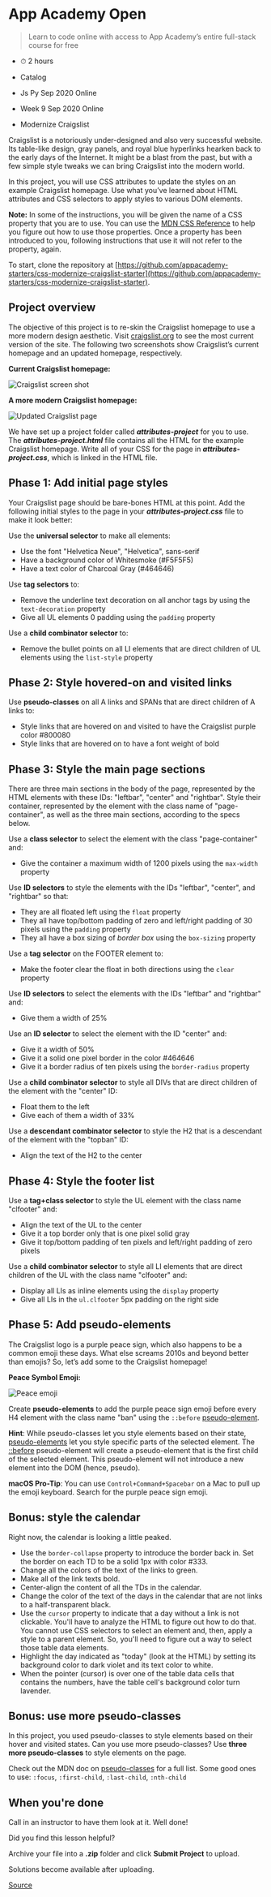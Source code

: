 # App Academy Open

> Learn to code online with access to App Academy’s entire full-stack course for free

*   ⏱ 2 hours
    

*   Catalog
*   Js Py Sep 2020 Online
*   Week 9 Sep 2020 Online
*   Modernize Craigslist

Craigslist is a notoriously under-designed and also very successful website. Its table-like design, gray panels, and royal blue hyperlinks hearken back to the early days of the Internet. It might be a blast from the past, but with a few simple style tweaks we can bring Craigslist into the modern world.

In this project, you will use CSS attributes to update the styles on an example Craigslist homepage. Use what you’ve learned about HTML attributes and CSS selectors to apply styles to various DOM elements.

**Note:** In some of the instructions, you will be given the name of a CSS property that you are to use. You can use the [MDN CSS Reference](https://developer.mozilla.org/en-US/docs/Web/CSS) to help you figure out how to use those properties. Once a property has been introduced to you, following instructions that use it will not refer to the property, again.

To start, clone the repository at [https://github.com/appacademy-starters/css-modernize-craigslist-starter](https://github.com/appacademy-starters/css-modernize-craigslist-starter).

Project overview
----------------

The objective of this project is to re-skin the Craigslist homepage to use a more modern design aesthetic. Visit [craigslist.org](https://craigslist.org/) to see the most current version of the site. The following two screenshots show Craigslist’s current homepage and an updated homepage, respectively.

**Current Craigslist homepage:**

![Craigslist screen shot](https://appacademy-open-assets.s3-us-west-1.amazonaws.com/Module-Responsive-Design/attributes/assets/craigslist-homepage-example.png)

**A more modern Craigslist homepage:**

![Updated Craigslist page](https://appacademy-open-assets.s3-us-west-1.amazonaws.com/Module-Responsive-Design/attributes/assets/craigslist-homepage-updated.png)

We have set up a project folder called _**attributes-project**_ for you to use. The _**attributes-project.html**_ file contains all the HTML for the example Craigslist homepage. Write all of your CSS for the page in _**attributes-project.css**_, which is linked in the HTML file.

Phase 1: Add initial page styles
--------------------------------

Your Craigslist page should be bare-bones HTML at this point. Add the following initial styles to the page in your _**attributes-project.css**_ file to make it look better:

Use the **universal selector** to make all elements:

*   Use the font "Helvetica Neue", "Helvetica", sans-serif
*   Have a background color of Whitesmoke (#F5F5F5)
*   Have a text color of Charcoal Gray (#464646)

Use **tag selectors** to:

*   Remove the underline text decoration on all anchor tags by using the `text-decoration` property
*   Give all UL elements 0 padding using the `padding` property

Use a **child combinator selector** to:

*   Remove the bullet points on all LI elements that are direct children of UL elements using the `list-style` property

Phase 2: Style hovered-on and visited links
-------------------------------------------

Use **pseudo-classes** on all A links and SPANs that are direct children of A links to:

*   Style links that are hovered on and visited to have the Craigslist purple color #800080
*   Style links that are hovered on to have a font weight of bold

Phase 3: Style the main page sections
-------------------------------------

There are three main sections in the body of the page, represented by the HTML elements with these IDs: "leftbar", "center" and "rightbar". Style their container, represented by the element with the class name of "page-container", as well as the three main sections, according to the specs below.

Use a **class selector** to select the element with the class "page-container" and:

*   Give the container a maximum width of 1200 pixels using the `max-width` property

Use **ID selectors** to style the elements with the IDs "leftbar", "center", and "rightbar" so that:

*   They are all floated left using the `float` property
*   They all have top/bottom padding of zero and left/right padding of 30 pixels using the `padding` property
*   They all have a box sizing of _border box_ using the `box-sizing` property

Use a **tag selector** on the FOOTER element to:

*   Make the footer clear the float in both directions using the `clear` property

Use **ID selectors** to select the elements with the IDs "leftbar" and "rightbar" and:

*   Give them a width of 25%

Use an **ID selector** to select the element with the ID "center" and:

*   Give it a width of 50%
*   Give it a solid one pixel border in the color #464646
*   Give it a border radius of ten pixels using the `border-radius` property

Use a **child combinator selector** to style all DIVs that are direct children of the element with the "center" ID:

*   Float them to the left
*   Give each of them a width of 33%

Use a **descendant combinator selector** to style the H2 that is a descendant of the element with the "topban" ID:

*   Align the text of the H2 to the center

Phase 4: Style the footer list
------------------------------

Use a **tag+class selector** to style the UL element with the class name "clfooter" and:

*   Align the text of the UL to the center
*   Give it a top border only that is one pixel solid gray
*   Give it top/bottom padding of ten pixels and left/right padding of zero pixels

Use a **child combinator selector** to style all LI elements that are direct children of the UL with the class name "clfooter" and:

*   Display all LIs as inline elements using the `display` property
*   Give all LIs in the `ul.clfooter` 5px padding on the right side

Phase 5: Add pseudo-elements
----------------------------

The Craigslist logo is a purple peace sign, which also happens to be a common emoji these days. What else screams 2010s and beyond better than emojis? So, let’s add some to the Craigslist homepage!

**Peace Symbol Emoji:**

![Peace emoji](https://appacademy-open-assets.s3-us-west-1.amazonaws.com/Module-Responsive-Design/attributes/assets/peace-symbol-emoji.png)

Create **pseudo-elements** to add the purple peace sign emoji before every H4 element with the class name "ban" using the `::before` [pseudo-element](https://developer.mozilla.org/en-US/docs/Web/CSS/Pseudo-elements).

**Hint**: While pseudo-classes let you style elements based on their state, [pseudo-elements](https://developer.mozilla.org/en-US/docs/Web/CSS/Pseudo-elements) let you style specific parts of the selected element. The [::before](https://developer.mozilla.org/en-US/docs/Web/CSS/::before) pseudo-element will create a pseudo-element that is the first child of the selected element. This pseudo-element will not introduce a new element into the DOM (hence, pseudo).

**macOS Pro-Tip**: You can use `Control+Command+Spacebar` on a Mac to pull up the emoji keyboard. Search for the purple peace sign emoji.

Bonus: style the calendar
-------------------------

Right now, the calendar is looking a little peaked.

*   Use the `border-collapse` property to introduce the border back in. Set the border on each TD to be a solid 1px with color #333.
*   Change all the colors of the text of the links to green.
*   Make all of the link texts bold.
*   Center-align the content of all the TDs in the calendar.
*   Change the color of the text of the days in the calendar that are not links to a half-transparent black.
*   Use the `cursor` property to indicate that a day without a link is not clickable. You'll have to analyze the HTML to figure out how to do that. You cannot use CSS selectors to select an element and, then, apply a style to a parent element. So, you'll need to figure out a way to select those table data elements.
*   Highlight the day indicated as "today" (look at the HTML) by setting its background color to dark violet and its text color to white.
*   When the pointer (cursor) is over one of the table data cells that contains the numbers, have the table cell's background color turn lavender.

Bonus: use more pseudo-classes
------------------------------

In this project, you used pseudo-classes to style elements based on their hover and visited states. Can you use more pseudo-classes? Use **three more pseudo-classes** to style elements on the page.

Check out the MDN doc on [pseudo-classes](https://developer.mozilla.org/en-US/docs/Web/CSS/Pseudo-classes) for a full list. Some good ones to use: `:focus`, `:first-child`, `:last-child`, `:nth-child`

When you're done
----------------

Call in an instructor to have them look at it. Well done!

Did you find this lesson helpful?

Archive your file into a **.zip** folder and click **Submit Project** to upload.

Solutions become available after uploading.


[Source](https://open.appacademy.io/learn/js-py---sep-2020-online/week-9-sep-2020-online/modernize-craigslist)